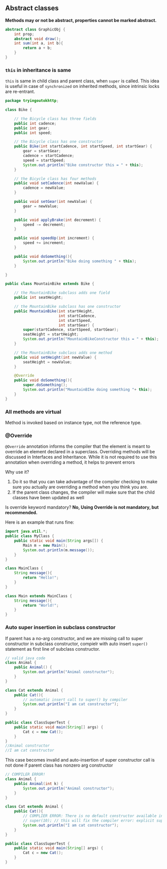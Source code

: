 
## Abstract classes

**Methods may or not be abstract, properties cannot be marked abstract.**

```java
abstract class GraphicObj {
    int prop;
    abstract void draw();
    int sum(int a, int b){
        return a + b;
    }
}
```

### `this` in inheritance is same

`this` is same in child class and parent class, when `super` is called.
This idea is useful in case of `synchronized` on inherited methods, since
intrinsic locks are re-entrant.

```java
package tryingoutokhttp;

class Bike {

    // the Bicycle class has three fields
    public int cadence;
    public int gear;
    public int speed;

    // the Bicycle class has one constructor
    public Bike(int startCadence, int startSpeed, int startGear) {
        gear = startGear;
        cadence = startCadence;
        speed = startSpeed;
        System.out.println("Bike constructor this = " + this);
    }

    // the Bicycle class has four methods
    public void setCadence(int newValue) {
        cadence = newValue;
    }

    public void setGear(int newValue) {
        gear = newValue;
    }

    public void applyBrake(int decrement) {
        speed -= decrement;
    }

    public void speedUp(int increment) {
        speed += increment;
    }

    public void doSomething(){
        System.out.println("Bike doing something " + this);
    }

}

public class MountainBike extends Bike {

    // the MountainBike subclass adds one field
    public int seatHeight;

    // the MountainBike subclass has one constructor
    public MountainBike(int startHeight,
                        int startCadence,
                        int startSpeed,
                        int startGear) {
        super(startCadence, startSpeed, startGear);
        seatHeight = startHeight;
        System.out.println("MountainBikeConstructor this = " + this);
    }

    // the MountainBike subclass adds one method
    public void setHeight(int newValue) {
        seatHeight = newValue;
    }

    @Override
    public void doSomething(){
        super.doSomething();
        System.out.println("MountainBIke doing something "+ this);
    }
}
```


### All methods are virtual

Method is invoked based on instance type, not the reference type.


### @Override
`@Override` annotation informs the compiler that the element is meant to override an element declared in a superclass. Overriding methods will be discussed in Interfaces and Inheritance. While it is not required to use this annotation when overriding a method, it helps to prevent errors

Why use it?
1. Do it so that you can take advantage of the compiler checking to make sure you actually are overriding a method when you think you are.
2. If the parent class changes, the compiler will make sure that the child classes have been updated as well

Is override keyword mandatory?
**No, Using Override is not mandatory, but recommended.**

Here is an example that runs fine:
```java
import java.util.*;
public class MyClass {
    public static void main(String args[]) {
        Main m = new Main();
        System.out.println(m.message());
    }
}

class MainClass {
    String message(){
        return "Hello!";
    }
}

class Main extends MainClass {
    String message(){
        return "World!";
    }
}
```


### Auto super insertion in subclass constructor

If parent has a no-arg constructor, and we are missing call to super constructor in subclass constructor,
compielr with auto insert `super()` statement as first line of subclass constructor.

```java
// valid java code
class Animal {
    public Animal() {
        System.out.println("Animal constructor");
    }
}

class Cat extends Animal {
    public Cat(){
        // automatic insert call to super() by compiler
        System.out.println("I am cat constructor");
    }
}

public class ClassSuperTest {
    public static void main(String[] args) {
        Cat c = new Cat();
    }
}
//Animal constructor
//I am cat constructor
```

This case becomes invalid and auto-insertion of super constructor call is not done if 
parent class has nonzero arg constructor

```java
// COMPILER ERROR!
class Animal {
    public Animal(int k) {
        System.out.println("Animal constructor");
    }
}

class Cat extends Animal {
    public Cat(){
        // COMPLIER ERROR: There is no default constructor available in 'Animal'
        // super(10); // this will fix the compiler error: explicit super constructor initialization
        System.out.println("I am cat constructor");
    }
}

public class ClassSuperTest {
    public static void main(String[] args) {
        Cat c = new Cat();
    }
}

```
